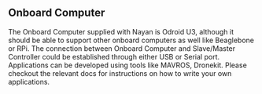 ## Onboard Computer

The Onboard Computer supplied with Nayan is Odroid U3, although it should be able to support other onboard computers as well like Beaglebone or RPi. The connection between Onboard Computer and Slave/Master Controller could be established through either USB or Serial port. Applications can be developed using tools like MAVROS, Dronekit. Please checkout the relevant docs for instructions on how to write your own applications.
